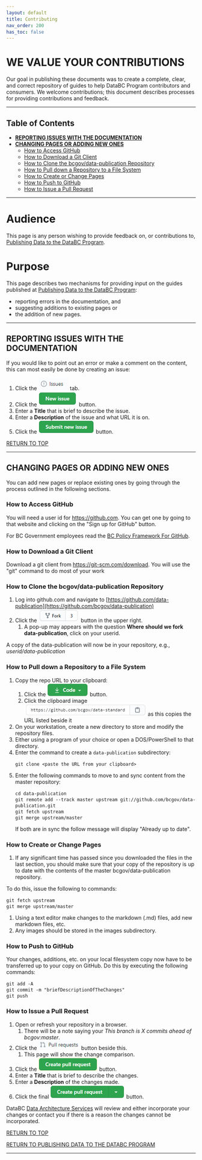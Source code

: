 ```yaml
---
layout: default
title: Contributing
nav_order: 200
has_toc: false
---
```


# WE VALUE YOUR CONTRIBUTIONS

Our goal in publishing these documents was to create a complete, clear, and correct repository of guides to help DataBC Program contributors and consumers. We welcome contributions; this document describes processes for providing contributions and feedback.

-----------------------
## Table of Contents
+ [**REPORTING ISSUES WITH THE DOCUMENTATION**](#reporting-issues-with-the-documentation)
+ [**CHANGING PAGES OR ADDING NEW ONES**](#changing-pages-or-adding-new-ones)
	+ [How to Access GitHub](#how-to-access-github)
	+ [How to Download a Git Client](#how-to-download-a-git-client)
	+ [How to Clone the bcgov/data-publication Repository](#how-to-clone-the-bcgovdata-publication-repository)
	+ [How to Pull down a Repository to a File System](#how-to-pull-down-a-repository-to-a-file-system)
	+ [How to Create or Change Pages](#how-to-create-or-change-pages)
	+ [How to Push to GitHub](#how-to-push-to-github)
	+ [How to Issue a Pull Request](#how-to-issue-a-pull-request)

-----------------------

# Audience

This page is any person wishing to provide feedback on, or contributions to, [Publishing Data to the DataBC Program](../index.md#index.md).


# Purpose

This page describes two mechanisms for providing input on the guides published at [Publishing Data to the DataBC Program](../index.md#index.md):
+ reporting errors in the documentation, and
+ suggesting additions to existing pages or 
+ the addition of new pages.

---------------------------------------------------------------------

## REPORTING ISSUES WITH THE DOCUMENTATION

If you would like to point out an error or make a comment on the content, this can most easily be done by creating an issue:
1. Click the ![Issues](images/image_issues.png) tab. 
1. Click the ![New issue](images/image_new_issue.png) button. 
1. Enter a **Title** that is brief to describe the issue.
1. Enter a **Description** of the issue and what URL it is on.
1. Click the ![Submit new issue](images/image_submit_new_issue.png) button. 

[RETURN TO TOP][1] 

-----------------------------------------------------------

## CHANGING PAGES OR ADDING NEW ONES

You can add new pages or replace existing ones by going through the process outlined in the following sections.  

### How to Access GitHub

You will need a user id for https://github.com.  You can get one by going to that website and clicking on the "Sign up for GitHub" button.

For BC Government employees read the [BC Policy Framework For GitHub](https://github.com/bcgov/BC-Policy-Framework-For-GitHub).

### How to Download a Git Client

Download a git client from https://git-scm.com/download. You will use the "git" command to do most of your work

### How to Clone the bcgov/data-publication Repository

1. Log into github.com and navigate to [https://github.com/data-publication](https://github.com/bcgov/data-publication)
1. Click the ![Fork](images/image_fork.png) button in the upper right.
	1. A pop-up may appears with the question **Where should we fork data-publication**, click on your userid.

A copy of the data-publication will now be in your repository, e.g., _userid/data-publication_

### How to Pull down a Repository to a File System

1. Copy the repo URL to your clipboard:
	1. Click the ![Code](images/image_code.png) button.
	1. Click the clipboard image ![clipboard](images/image_copy_url.png) as this copies the URL listed beside it
1. On your workstation, create a new directory to store and modify the repository files. 
1. Either using a program of your choice or open a DOS/PowerShell to that directory.
1. Enter the command to create a `data-publication` subdirectory:
	```
	git clone <paste the URL from your clipboard>
	```
1. Enter the following commands to move to and sync content from the master repository:
   ```
   cd data-publication
   git remote add --track master upstream git://github.com/bcgov/data-publication.git
   git fetch upstream
   git merge upstream/master
   ```
	If both are in sync the follow message will display "Already up to date".

### How to Create or Change Pages

1. If any significant time has passed since you downloaded the files in the last section, you should make sure that your copy of the repository is up to date with the contents of the master bcgov/data-publication repository. 

To do this, issue the following to commands:
   ```
   git fetch upstream
   git merge upstream/master
   ```

1. Using a text editor make changes to the markdown (.md) files, add new markdown files, etc. 
1. Any images should be stored in the images subdirectory.

### How to Push to GitHub

Your changes, additions, etc. on your local filesystem copy now have to be transferred up to your copy on GitHub. Do this by executing the following commands:

```
git add -A
git commit -m "briefDescriptionOfTheChanges"
git push
```
 
### How to Issue a Pull Request

1. Open or refresh your repository in a browser.
	1. There will be a note saying your _This branch is X commits ahead of bcgov:master_.
1. Click the ![Pull request](images/image_pullrequest.png) button beside this. 
	1. This page will show the change comparison.
1. Click the ![Create pull request](images/image_create_pull_request.png) button. 
1. Enter a **Title** that is brief to describe the changes.
1. Enter a **Description** of the changes made.
1. Click the final ![Create pull request](images/image_create_pull_request2.png) button. 

DataBC [Data Architecture Services](mailto:databc.da@gov.bc.ca) will review and either incorporate your changes or contact you if there is a reason the changes cannot be incorporated.


[RETURN TO TOP][1] 

[RETURN TO PUBLISHING DATA TO THE DATABC PROGRAM][2]

-------------------------------------------------------

[1]: #we-value-your-contributions
[2]: publishing_data_to_databc.md#publishing-data-to-the-databc-program


